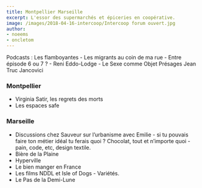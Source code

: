 ```yaml
---
title: Montpellier Marseille
excerpt: L'essor des supermarchés et épiceries en coopérative.
image: /images/2018-04-16-intercoop/Intercoop forum ouvert.jpg
author:
- noeems
- oncletom
---
```

Podcasts : Les flamboyantes - Les migrants au coin de ma rue - Entre épisode 6 ou 7 ? - Reni Eddo-Lodge - Le Sexe comme Objet
Présages Jean Truc Jancovici

### Montpellier
- Virginia Satir, les regrets des morts
- Les espaces safe


### Marseille
- Discussions chez Sauveur sur l’urbanisme avec Emilie - si tu pouvais faire ton métier idéal tu ferais quoi ? Chocolat, tout et n’importe quoi - pain, code, etc, design textile.
- Bière de la Plaine
- Hyperville
- Le bien manger en France
- Les films NDDL et Isle of Dogs - Variétés.
- Le Pas de la Demi-Lune
